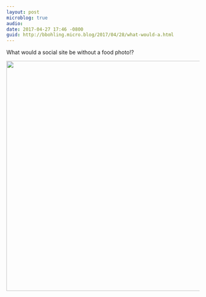 ```yaml
---
layout: post
microblog: true
audio: 
date: 2017-04-27 17:46 -0800
guid: http://bbohling.micro.blog/2017/04/28/what-would-a.html
---
```

What would a social site be without a food photo!?

<img src="http://bbohling.micro.blog/uploads/2017/6af2c3452e.jpg" width="600" height="600" style="height: auto" />
